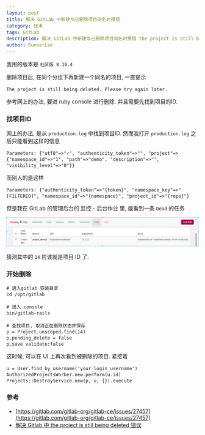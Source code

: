 ```yaml
---
layout: post
title: 解决 GitLab 中新建与已删除项目同名时报错
category: 技术
tags: GitLab
description: 解决 GitLab 中新建与已删除项目同名时报错 the project is still being deleted
author: RunnerLee
---
```


我用的版本是 `社区版 8.16.4`

删除项目后, 在同个分组下再新建一个同名的项目, 一直提示
```
The project is still being deleted. Please try again later.
```

参考网上的办法, 要进 ruby console 进行删除. 并且需要先找到项目的ID.

### 找项目ID
网上的办法, 是从 `production.log` 中找到项目ID. 然而我打开 `production.log` 之后只能看到这样的信息
```
Parameters: {"utf8"=>"✓", "authenticity_token"=>"", "project"=>{"namespace_id"=>"1", "path"=>"demo", "description"=>"", "visibility_level"=>"0"}}
```
而别人的是这样
```
Parameters: {"authenticity_token"=>"{token}", "namespace_key"=>"[FILTERED]", "namespace_id"=>"{namespace}", "project_id"=>"{repo}"}
```

但是我在 GitLab 的管理后台的 监控 - 后台作业 里, 能看到一条 `Dead` 的任务

![Dead Job](/assets/img/DeepinScrot-0059.png)

猜测其中的 `14` 应该就是项目 ID 了.

### 开始删除
```
# 进入gitlab 安装目录
cd /opt/gitlab

# 进入 console
bin/gitlab-rails

# 查找项目, 取消正在删除状态并保存
p = Project.unscoped.find(14)
p.pending_delete = false
p.save validate:false
```

这时候, 可以在 UI 上再次看到被删除的项目. 紧接着

```
u = User.find_by_username('your_login_username')
AuthorizedProjectsWorker.new.perform(u.id)
Projects::DestroyService.new(p, u, {}).execute
```

### 参考
* [https://gitlab.com/gitlab-org/gitlab-ce/issues/27457](https://gitlab.com/gitlab-org/gitlab-ce/issues/27457)
* [解决 Gitlab 中 the project is still being deleted 错误](https://www.himysql.com/post/resovling-the-project-is-still-being-deleted-in-gitlab/)
